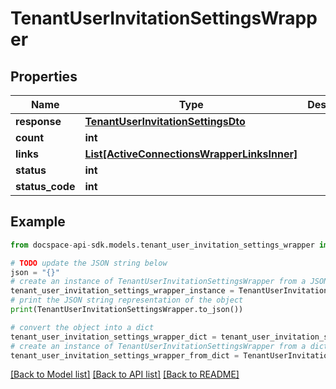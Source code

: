 # TenantUserInvitationSettingsWrapper

## Properties

Name | Type | Description | Notes
------------ | ------------- | ------------- | -------------
**response** | [**TenantUserInvitationSettingsDto**](TenantUserInvitationSettingsDto.md) |  | [optional] 
**count** | **int** |  | [optional] 
**links** | [**List[ActiveConnectionsWrapperLinksInner]**](ActiveConnectionsWrapperLinksInner.md) |  | [optional] 
**status** | **int** |  | [optional] 
**status_code** | **int** |  | [optional] 

## Example

```python
from docspace-api-sdk.models.tenant_user_invitation_settings_wrapper import TenantUserInvitationSettingsWrapper

# TODO update the JSON string below
json = "{}"
# create an instance of TenantUserInvitationSettingsWrapper from a JSON string
tenant_user_invitation_settings_wrapper_instance = TenantUserInvitationSettingsWrapper.from_json(json)
# print the JSON string representation of the object
print(TenantUserInvitationSettingsWrapper.to_json())

# convert the object into a dict
tenant_user_invitation_settings_wrapper_dict = tenant_user_invitation_settings_wrapper_instance.to_dict()
# create an instance of TenantUserInvitationSettingsWrapper from a dict
tenant_user_invitation_settings_wrapper_from_dict = TenantUserInvitationSettingsWrapper.from_dict(tenant_user_invitation_settings_wrapper_dict)
```
[[Back to Model list]](../README.md#documentation-for-models) [[Back to API list]](../README.md#documentation-for-api-endpoints) [[Back to README]](../README.md)


